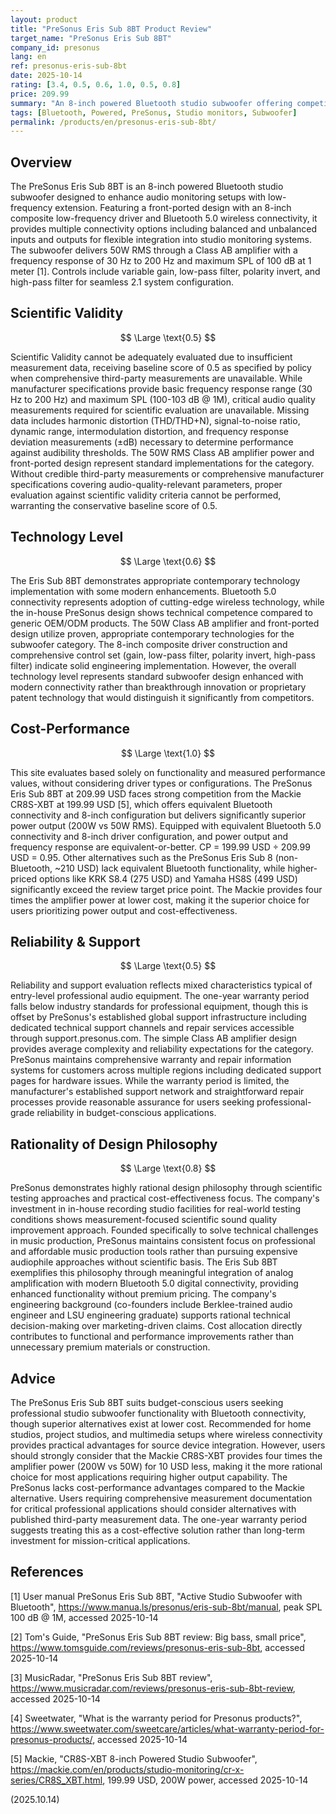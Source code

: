 ```yaml
---
layout: product
title: "PreSonus Eris Sub 8BT Product Review"
target_name: "PreSonus Eris Sub 8BT"
company_id: presonus
lang: en
ref: presonus-eris-sub-8bt
date: 2025-10-14
rating: [3.4, 0.5, 0.6, 1.0, 0.5, 0.8]
price: 209.99
summary: "An 8-inch powered Bluetooth studio subwoofer offering competitive cost-performance in its category, though lacking comprehensive measurement data for full scientific evaluation."
tags: [Bluetooth, Powered, PreSonus, Studio monitors, Subwoofer]
permalink: /products/en/presonus-eris-sub-8bt/
---
```

## Overview

The PreSonus Eris Sub 8BT is an 8-inch powered Bluetooth studio subwoofer designed to enhance audio monitoring setups with low-frequency extension. Featuring a front-ported design with an 8-inch composite low-frequency driver and Bluetooth 5.0 wireless connectivity, it provides multiple connectivity options including balanced and unbalanced inputs and outputs for flexible integration into studio monitoring systems. The subwoofer delivers 50W RMS through a Class AB amplifier with a frequency response of 30 Hz to 200 Hz and maximum SPL of 100 dB at 1 meter [1]. Controls include variable gain, low-pass filter, polarity invert, and high-pass filter for seamless 2.1 system configuration.

## Scientific Validity

$$ \Large \text{0.5} $$

Scientific Validity cannot be adequately evaluated due to insufficient measurement data, receiving baseline score of 0.5 as specified by policy when comprehensive third-party measurements are unavailable. While manufacturer specifications provide basic frequency response range (30 Hz to 200 Hz) and maximum SPL (100-103 dB @ 1M), critical audio quality measurements required for scientific evaluation are unavailable. Missing data includes harmonic distortion (THD/THD+N), signal-to-noise ratio, dynamic range, intermodulation distortion, and frequency response deviation measurements (±dB) necessary to determine performance against audibility thresholds. The 50W RMS Class AB amplifier power and front-ported design represent standard implementations for the category. Without credible third-party measurements or comprehensive manufacturer specifications covering audio-quality-relevant parameters, proper evaluation against scientific validity criteria cannot be performed, warranting the conservative baseline score of 0.5.

## Technology Level

$$ \Large \text{0.6} $$

The Eris Sub 8BT demonstrates appropriate contemporary technology implementation with some modern enhancements. Bluetooth 5.0 connectivity represents adoption of cutting-edge wireless technology, while the in-house PreSonus design shows technical competence compared to generic OEM/ODM products. The 50W Class AB amplifier and front-ported design utilize proven, appropriate contemporary technologies for the subwoofer category. The 8-inch composite driver construction and comprehensive control set (gain, low-pass filter, polarity invert, high-pass filter) indicate solid engineering implementation. However, the overall technology level represents standard subwoofer design enhanced with modern connectivity rather than breakthrough innovation or proprietary patent technology that would distinguish it significantly from competitors.

## Cost-Performance

$$ \Large \text{1.0} $$

This site evaluates based solely on functionality and measured performance values, without considering driver types or configurations. The PreSonus Eris Sub 8BT at 209.99 USD faces strong competition from the Mackie CR8S-XBT at 199.99 USD [5], which offers equivalent Bluetooth connectivity and 8-inch configuration but delivers significantly superior power output (200W vs 50W RMS). Equipped with equivalent Bluetooth 5.0 connectivity and 8-inch driver configuration, and power output and frequency response are equivalent-or-better. CP = 199.99 USD ÷ 209.99 USD = 0.95. Other alternatives such as the PreSonus Eris Sub 8 (non-Bluetooth, ~210 USD) lack equivalent Bluetooth functionality, while higher-priced options like KRK S8.4 (275 USD) and Yamaha HS8S (499 USD) significantly exceed the review target price point. The Mackie provides four times the amplifier power at lower cost, making it the superior choice for users prioritizing power output and cost-effectiveness.

## Reliability & Support

$$ \Large \text{0.5} $$

Reliability and support evaluation reflects mixed characteristics typical of entry-level professional audio equipment. The one-year warranty period falls below industry standards for professional equipment, though this is offset by PreSonus's established global support infrastructure including dedicated technical support channels and repair services accessible through support.presonus.com. The simple Class AB amplifier design provides average complexity and reliability expectations for the category. PreSonus maintains comprehensive warranty and repair information systems for customers across multiple regions including dedicated support pages for hardware issues. While the warranty period is limited, the manufacturer's established support network and straightforward repair processes provide reasonable assurance for users seeking professional-grade reliability in budget-conscious applications.

## Rationality of Design Philosophy

$$ \Large \text{0.8} $$

PreSonus demonstrates highly rational design philosophy through scientific testing approaches and practical cost-effectiveness focus. The company's investment in in-house recording studio facilities for real-world testing conditions shows measurement-focused scientific sound quality improvement approach. Founded specifically to solve technical challenges in music production, PreSonus maintains consistent focus on professional and affordable music production tools rather than pursuing expensive audiophile approaches without scientific basis. The Eris Sub 8BT exemplifies this philosophy through meaningful integration of analog amplification with modern Bluetooth 5.0 digital connectivity, providing enhanced functionality without premium pricing. The company's engineering background (co-founders include Berklee-trained audio engineer and LSU engineering graduate) supports rational technical decision-making over marketing-driven claims. Cost allocation directly contributes to functional and performance improvements rather than unnecessary premium materials or construction.

## Advice

The PreSonus Eris Sub 8BT suits budget-conscious users seeking professional studio subwoofer functionality with Bluetooth connectivity, though superior alternatives exist at lower cost. Recommended for home studios, project studios, and multimedia setups where wireless connectivity provides practical advantages for source device integration. However, users should strongly consider that the Mackie CR8S-XBT provides four times the amplifier power (200W vs 50W) for 10 USD less, making it the more rational choice for most applications requiring higher output capability. The PreSonus lacks cost-performance advantages compared to the Mackie alternative. Users requiring comprehensive measurement documentation for critical professional applications should consider alternatives with published third-party measurement data. The one-year warranty period suggests treating this as a cost-effective solution rather than long-term investment for mission-critical applications.

## References

[1] User manual PreSonus Eris Sub 8BT, "Active Studio Subwoofer with Bluetooth", https://www.manua.ls/presonus/eris-sub-8bt/manual, peak SPL 100 dB @ 1M, accessed 2025-10-14

[2] Tom's Guide, "PreSonus Eris Sub 8BT review: Big bass, small price", https://www.tomsguide.com/reviews/presonus-eris-sub-8bt, accessed 2025-10-14

[3] MusicRadar, "PreSonus Eris Sub 8BT review", https://www.musicradar.com/reviews/presonus-eris-sub-8bt-review, accessed 2025-10-14

[4] Sweetwater, "What is the warranty period for Presonus products?", https://www.sweetwater.com/sweetcare/articles/what-warranty-period-for-presonus-products/, accessed 2025-10-14

[5] Mackie, "CR8S-XBT 8-inch Powered Studio Subwoofer", https://mackie.com/en/products/studio-monitoring/cr-x-series/CR8S_XBT.html, 199.99 USD, 200W power, accessed 2025-10-14

(2025.10.14)